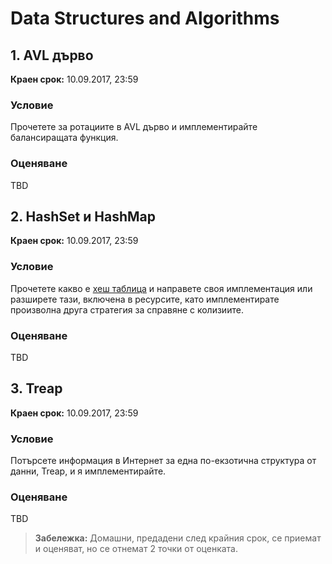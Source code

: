 # Data Structures and Algorithms

## 1. AVL дърво

**Краен срок:** 10.09.2017, 23:59

### Условие

Прочетете за ротациите в AVL дърво и имплементирайте балансиращата функция.

### Оценяване

TBD

## 2. HashSet и HashMap

**Краен срок:** 10.09.2017, 23:59

### Условие

Прочетете какво е [хеш таблица](https://en.wikipedia.org/wiki/Hash_table) и направете своя имплементация или разширете тази, включена в ресурсите, като имплементирате произволна друга стратегия за справяне с колизиите.

### Оценяване

TBD

## 3. Treap

**Краен срок:** 10.09.2017, 23:59

### Условие

Потърсете информация в Интернет за една по-екзотична структура от данни, Treap, и я имплементирайте.

### Оценяване

TBD

> **Забележка:** Домашни, предадени след крайния срок, се приемат и оценяват, но се отнемат 2 точки от оценката.
